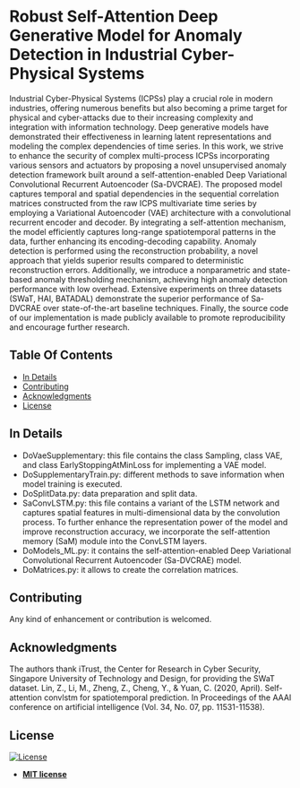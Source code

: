 # Robust Self-Attention Deep Generative Model for Anomaly Detection in Industrial Cyber-Physical Systems
Industrial Cyber-Physical Systems (ICPSs) play a crucial role in modern industries, offering numerous benefits but also becoming a prime target for physical and cyber-attacks due to their increasing complexity and integration with information technology. Deep generative models have demonstrated their effectiveness in learning latent representations and modeling the complex dependencies of time series. In this work, we strive to enhance the security of complex multi-process ICPSs incorporating various sensors and actuators by proposing a novel unsupervised anomaly detection framework built around a self-attention-enabled Deep Variational Convolutional Recurrent Autoencoder (Sa-DVCRAE). The proposed model captures temporal and spatial dependencies in the sequential correlation matrices constructed from the raw ICPS multivariate time series by employing a Variational Autoencoder (VAE) architecture with a convolutional recurrent encoder and decoder. By integrating a self-attention mechanism, the model efficiently captures long-range spatiotemporal patterns in the data, further enhancing its encoding-decoding capability. Anomaly detection is performed using the reconstruction probability, a novel approach that yields superior results compared to deterministic reconstruction errors. Additionally, we introduce a nonparametric and state-based anomaly thresholding mechanism, achieving high anomaly detection performance with low overhead. Extensive experiments on three datasets (SWaT, HAI, BATADAL) demonstrate the superior performance of Sa-DVCRAE over state-of-the-art baseline techniques. Finally, the source code of our implementation is made publicly available to promote reproducibility and encourage further research.

## Table Of Contents
-  [In Details](#in-details)
-  [Contributing](#contributing)
-  [Acknowledgments](#acknowledgments)
- [License](#license)

## In Details
- DoVaeSupplementary: this file contains the class Sampling, class VAE, and class EarlyStoppingAtMinLoss for implementing a VAE model.
- DoSupplementaryTrain.py: different methods to save information when model training is executed.
- DoSplitData.py: data preparation and split data.
- SaConvLSTM.py: this file contains a variant of the LSTM network and captures spatial features in multi-dimensional data by the convolution process. To further enhance the representation power of the model and improve reconstruction accuracy, we incorporate the self-attention memory (SaM) module into the ConvLSTM layers.
- DoModels_ML.py: it contains the self-attention-enabled Deep Variational Convolutional Recurrent Autoencoder (Sa-DVCRAE) model.
- DoMatrices.py: it allows to create the correlation matrices.

## Contributing
Any kind of enhancement or contribution is welcomed.

## Acknowledgments
The authors thank iTrust, the Center for Research in Cyber Security, Singapore University of Technology and Design, for providing the SWaT dataset.
Lin, Z., Li, M., Zheng, Z., Cheng, Y., & Yuan, C. (2020, April). Self-attention convlstm for spatiotemporal prediction. In Proceedings of the AAAI conference on artificial intelligence (Vol. 34, No. 07, pp. 11531-11538).

## License
[![License](http://img.shields.io/:license-mit-blue.svg?style=flat-square)](http://badges.mit-license.org)

- **[MIT license](https://github.com/mmacas11/Sa-DVCRAE/blob/main/LICENSE)**



